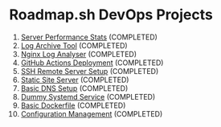 # Roadmap.sh DevOps Projects

1. [Server Performance Stats](https://roadmap.sh/projects/server-stats) (COMPLETED)
2. [Log Archive Tool](https://roadmap.sh/projects/log-archive-tool) (COMPLETED)
3. [Nginx Log Analyser](https://roadmap.sh/projects/nginx-log-analyser) (COMPLETED)
4. [GitHub Actions Deployment](https://roadmap.sh/projects/github-actions-deployment-workflow) (COMPLETED)
5. [SSH Remote Server Setup](https://roadmap.sh/projects/ssh-remote-server-setup) (COMPLETED)
6. [Static Site Server](https://roadmap.sh/projects/static-site-server) (COMPLETED)
7. [Basic DNS Setup](https://roadmap.sh/projects/basic-dns) (COMPLETED)
8. [Dummy Systemd Service](https://roadmap.sh/projects/dummy-systemd-service) (COMPLETED)
9. [Basic Dockerfile](https://roadmap.sh/projects/basic-dockerfile) (COMPLETED)
10. [Configuration Management](https://roadmap.sh/projects/configuration-management) (COMPLETED)